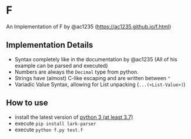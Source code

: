 # F
An Implementation of F by @ac1235 (https://ac1235.github.io/f.html)

## Implementation Details

* Syntax completely like in the documentation by @ac1235 (All of his example can be parsed and executed)
* Numbers are always the `Decimal` type from python.
* Strings have (almost) C-like escaping and are written between `"`
* Variadic Value Syntax, allowing for List unpacking (`...(<List-Value>)`)

## How to use

* install the latest version of [python 3 (at least 3.7)](https://www.python.org/downloads/)
* execute `pip install lark-parser`
* execute `python f.py test.f`
